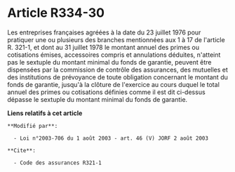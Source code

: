 # Article R334-30

Les entreprises françaises agréées à la date du 23 juillet 1976 pour pratiquer une ou plusieurs des branches mentionnées aux
1 à 17 de l'article R. 321-1, et dont au 31 juillet 1978 le montant annuel des primes ou cotisations émises, accessoires
compris et annulations déduites, n'atteint pas le sextuple du montant minimal du fonds de garantie, peuvent être dispensées
par la commission de contrôle des assurances, des mutuelles et des institutions de prévoyance de toute obligation concernant
le montant du fonds de garantie, jusqu'à la clôture de l'exercice au cours duquel le total annuel des primes ou cotisations
définies comme il est dit ci-dessus dépasse le sextuple du montant minimal du fonds de garantie.

**Liens relatifs à cet article**

	**Modifié par**:

	  - Loi n°2003-706 du 1 août 2003 - art. 46 (V) JORF 2 août 2003

	**Cite**:

	  - Code des assurances R321-1
